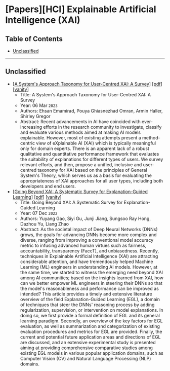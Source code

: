 # [Papers][HCI] Explainable Artificial Intelligence (XAI) <!-- omit in toc -->

## Table of Contents <!-- omit in toc -->

- [Unclassified](#unclassified)

----------------------------------------------------------------------------------------------------

## Unclassified

* [[A System's Approach Taxonomy for User-Centred XAI: A Survey](https://arxiv.org/abs/2303.02810)]
    [[pdf](https://arxiv.org/pdf/2303.02810.pdf)]
    [[vanity](https://www.arxiv-vanity.com/papers/2303.02810/)]
    * Title: A System's Approach Taxonomy for User-Centred XAI: A Survey
    * Year: 06 Mar `2023`
    * Authors: Ehsan Emamirad, Pouya Ghiasnezhad Omran, Armin Haller, Shirley Gregor
    * Abstract: Recent advancements in AI have coincided with ever-increasing efforts in the research community to investigate, classify and evaluate various methods aimed at making AI models explainable. However, most of existing attempts present a method-centric view of eXplainable AI (XAI) which is typically meaningful only for domain experts. There is an apparent lack of a robust qualitative and quantitative performance framework that evaluates the suitability of explanations for different types of users. We survey relevant efforts, and then, propose a unified, inclusive and user-centred taxonomy for XAI based on the principles of General System's Theory, which serves us as a basis for evaluating the appropriateness of XAI approaches for all user types, including both developers and end users.
* [[Going Beyond XAI: A Systematic Survey for Explanation-Guided Learning](https://arxiv.org/abs/2212.03954)]
    [[pdf](https://arxiv.org/pdf/2212.03954.pdf)]
    [[vanity](https://www.arxiv-vanity.com/papers/2212.03954/)]
    * Title: Going Beyond XAI: A Systematic Survey for Explanation-Guided Learning
    * Year: 07 Dec `2022`
    * Authors: Yuyang Gao, Siyi Gu, Junji Jiang, Sungsoo Ray Hong, Dazhou Yu, Liang Zhao
    * Abstract: As the societal impact of Deep Neural Networks (DNNs) grows, the goals for advancing DNNs become more complex and diverse, ranging from improving a conventional model accuracy metric to infusing advanced human virtues such as fairness, accountability, transparency (FaccT), and unbiasedness. Recently, techniques in Explainable Artificial Intelligence (XAI) are attracting considerable attention, and have tremendously helped Machine Learning (ML) engineers in understanding AI models. However, at the same time, we started to witness the emerging need beyond XAI among AI communities; based on the insights learned from XAI, how can we better empower ML engineers in steering their DNNs so that the model's reasonableness and performance can be improved as intended? This article provides a timely and extensive literature overview of the field Explanation-Guided Learning (EGL), a domain of techniques that steer the DNNs' reasoning process by adding regularization, supervision, or intervention on model explanations. In doing so, we first provide a formal definition of EGL and its general learning paradigm. Secondly, an overview of the key factors for EGL evaluation, as well as summarization and categorization of existing evaluation procedures and metrics for EGL are provided. Finally, the current and potential future application areas and directions of EGL are discussed, and an extensive experimental study is presented aiming at providing comprehensive comparative studies among existing EGL models in various popular application domains, such as Computer Vision (CV) and Natural Language Processing (NLP) domains.
